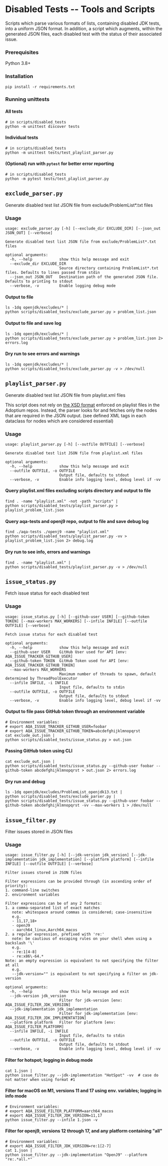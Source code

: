 <!--
Licensed under the Apache License, Version 2.0 (the "License");
you may not use this file except in compliance with the License.
You may obtain a copy of the License at

[1]https://www.apache.org/licenses/LICENSE-2.0

Unless required by applicable law or agreed to in writing, software
distributed under the License is distributed on an "AS IS" BASIS,
WITHOUT WARRANTIES OR CONDITIONS OF ANY KIND, either express or implied.
See the License for the specific language governing permissions and
-->

# Disabled Tests -- Tools and Scripts

Scripts which parse various formats of lists, containing disabled JDK tests, into a uniform JSON format. In addition, a script which augments, within the generated JSON files, each disabled test with the status of their associated issue.   


### Prerequisites

Python 3.8+

### Installation

```shell
pip install -r requirements.txt
```

### Running unittests

#### All tests
```shell
# in scripts/disabled_tests
python -m unittest discover tests
```

#### Individual tests
```shell
# in scripts/disabled_tests
python -m unittest tests/test_playlist_parser.py
```

#### (Optional) run with `pytest` for better error reporting

```shell
# in scripts/disabled_tests
python -m pytest tests/test_playlist_parser.py
```

## `exclude_parser.py`

Generate disabled test list JSON file from exclude/ProblemList*.txt files

### Usage

```
usage: exclude_parser.py [-h] [--exclude_dir EXCLUDE_DIR] [--json_out JSON_OUT] [--verbose]

Generate disabled test list JSON file from exclude/ProblemList*.txt files

optional arguments:
  -h, --help            show this help message and exit
  --exclude_dir EXCLUDE_DIR
                        Source directory containing ProblemList*.txt files. Defaults to lines passed from stdin
  --json_out JSON_OUT   Destination path of the generated JSON file. Defaults to printing to stdout
  --verbose, -v         Enable logging debug mode
```

#### Output to file
```shell
ls -1dq openjdk/excludes/* |
python scripts/disabled_tests/exclude_parser.py > problem_list.json
```

#### Output to file and save log
```shell
ls -1dq openjdk/excludes/* |
python scripts/disabled_tests/exclude_parser.py > problem_list.json 2> errors.log
```

#### Dry run to see errors and warnings
```shell
ls -1dq openjdk/excludes/* |
python scripts/disabled_tests/exclude_parser.py -v > /dev/null
```


## `playlist_parser.py`

Generate disabled test list JSON file from playlist.xml files

This script does not rely on [the XSD format](https://github.com/adoptium/TKG/blob/master/resources/playlist.xsd)
enforced on playlist files in the Adoptium repos. Instead, the parser looks for and fetches only the nodes that are
required in the JSON output. (see defined XML tags in each dataclass for nodes which are considered essential)

### Usage

```
usage: playlist_parser.py [-h] [--outfile OUTFILE] [--verbose]

Generate disabled test list JSON file from playlist.xml files

optional arguments:
  -h, --help            show this help message and exit
  --outfile OUTFILE, -o OUTFILE
                        Output file, defaults to stdout
  --verbose, -v         Enable info logging level, debug level if -vv
```

#### Query playlist.xml files excluding scripts directory and output to file
```shell
find . -name "playlist.xml" -not -path "scripts" |
python scripts/disabled_tests/playlist_parser.py > playlist_problem_list.json
```

#### Query aqa-tests and openj9 repo, output to file and save debug log
```shell
find ./aqa-tests ./openj9 -name "playlist.xml"
python scripts/disabled_tests/playlist_parser.py -vv > playlist_problem_list.json 2> debug.log
```

#### Dry run to see info, errors and warnings
```shell
find . -name "playlist.xml" |
python scripts/disabled_tests/playlist_parser.py -v > /dev/null
```


## `issue_status.py`

Fetch issue status for each disabled test

### Usage

```
usage: issue_status.py [-h] [--github-user USER] [--github-token TOKEN] [--max-workers MAX_WORKERS] [--infile INFILE] [--outfile OUTFILE] [--verbose]

Fetch issue status for each disabled test

optional arguments:
  -h, --help            show this help message and exit
  --github-user USER    GitHub User used for API [env: AQA_ISSUE_TRACKER_GITHUB_USER]
  --github-token TOKEN  GitHub Token used for API [env: AQA_ISSUE_TRACKER_GITHUB_TOKEN]
  --max-workers MAX_WORKERS
                        Maximum number of threads to spawn, default determined by ThreadPoolExecutor
  --infile INFILE, -i INFILE
                        Input file, defaults to stdin
  --outfile OUTFILE, -o OUTFILE
                        Output file, defaults to stdout
  --verbose, -v         Enable info logging level, debug level if -vv
```

#### Output to file pass GitHub token through an environment variable
```shell
# Environment variables:
# export AQA_ISSUE_TRACKER_GITHUB_USER=foobar
# export AQA_ISSUE_TRACKER_GITHUB_TOKEN=abcdefghijklmnopqrst
cat exclude_out.json |
python scripts/disabled_tests/issue_status.py > out.json
```

#### Passing GitHub token using CLI
```shell
cat exclude_out.json |
python scripts/disabled_tests/issue_status.py --github-user foobar --github-token abcdefghijklmnopqrst > out.json 2> errors.log
```

#### Dry run and debug
```shell
ls -1dq openjdk/excludes/ProblemList_openjdk13.txt |
python scripts/disabled_tests/exclude_parser.py |
python scripts/disabled_tests/issue_status.py --github-user foobar --github-token abcdefghijklmnopqrst -vv --max-workers 1 > /dev/null
```

## `issue_filter.py`

Filter issues stored in JSON files

### Usage

```
usage: issue_filter.py [-h] [--jdk-version jdk_version] [--jdk-implementation jdk_implementation] [--platform platform] [--infile INFILE] [--outfile OUTFILE] [--verbose]

Filter issues stored in JSON files

Filter expressions can be provided through (in ascending order of priority):
1. command-line switches
2. environment variables

Filter expressions can be of any 2 formats:
1. a comma-separated list of exact matches
   note: whitespace around commas is considered; case-insensitive
   e.g.
   - 11,17,18+
   - openJ9
   - aarch64_linux,Aarch64_macos
2. a regular expression, prefixed with 're:'
   note: be cautious of escaping rules on your shell when using a backslash '\'
   e.g.
   - re:1[4-8]
   - re:x86\-64.*
Note: an empty expression is equivalent to not specifying the filter at all
   e.g.
   --jdk-version="" is equivalent to not specifying a filter on jdk-version

optional arguments:
  -h, --help            show this help message and exit
  --jdk-version jdk_version
                        Filter for jdk-version [env: AQA_ISSUE_FILTER_JDK_VERSION]
  --jdk-implementation jdk_implementation
                        Filter for jdk-implementation [env: AQA_ISSUE_FILTER_JDK_IMPLEMENTATION]
  --platform platform   Filter for platform [env: AQA_ISSUE_FILTER_PLATFORM]
  --infile INFILE, -i INFILE
                        Input file, defaults to stdin
  --outfile OUTFILE, -o OUTFILE
                        Output file, defaults to stdout
  --verbose, -v         Enable info logging level, debug level if -vv
```

#### Filter for hotspot; logging in debug mode
```shell
cat 1.json |
python issue_filter.py --jdk-implementation "HotSpot" -vv  # case do not matter when using format #1
```

#### Filter for macOS on M1, versions 11 and 17 using env. variables; logging in info mode
```shell
# Environment variables:
# export AQA_ISSUE_FILTER_PLATFORM=aarch64_macos
# export AQA_ISSUE_FILTER_JDK_VERSION=11,17
python issue_filter.py --infile 1.json -v
```

#### Filter for openj9, versions 12 through 17, and any platform containing "all"
```shell
# Environment variables:
# export AQA_ISSUE_FILTER_JDK_VERSION=re:1[2-7]
cat 1.json |
python issue_filter.py --jdk-implementation "OpenJ9" --platform "re:.*all.*"
```
